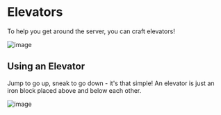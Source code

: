 # Elevators

To help you get around the server, you can craft elevators! 

![image](https://media.discordapp.net/attachments/838356841217916989/1170275887263006730/2023-11-04_19.14.03.png?ex=6558735a&is=6545fe5a&hm=52dece1bd23ce46ad29323a4ad1dcede8f0d24711f3364b9c14b9cda558de36f&=&width=1276&height=671)

## Using an Elevator

Jump to go up, sneak to go down - it's that simple! An elevator is just an iron block placed above and below each other.

![image](https://cdn.discordapp.com/attachments/838356841217916989/1170275660590219355/7078b0a9b4683d8cf6513da037ecd84acd1b644a.gif?ex=65587324&is=6545fe24&hm=cab21750c579b50359a02112374e8991f51305f542dbefd942e8618183ab73a4&)
